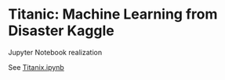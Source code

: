 # Titanic: Machine Learning from Disaster Kaggle

Jupyter Notebook realization

See [Titanix.ipynb](https://github.com/bodyakin/titanic/blob/master/Titanix.ipynb) 
